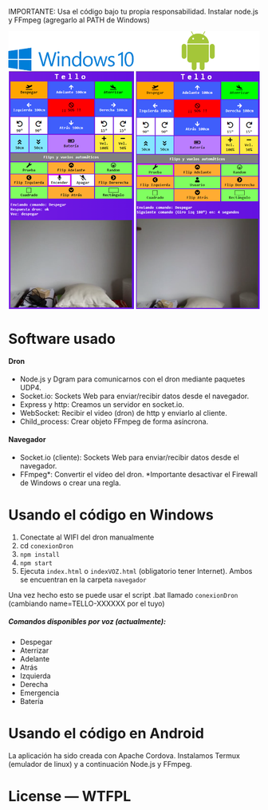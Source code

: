 IMPORTANTE: Usa el código bajo tu propia responsabilidad.
Instalar node.js y FFmpeg (agregarlo al PATH de Windows)


![Screenshot](app.png)

# Software usado
#### Dron
* Node.js y Dgram para comunicarnos con el dron mediante paquetes UDP4.
* Socket.io: Sockets Web para enviar/recibir datos desde el navegador.
* Express y http: Creamos un servidor en socket.io.
* WebSocket: Recibir el video (dron) de http y enviarlo al cliente.
* Child_process: Crear objeto FFmpeg de forma asíncrona.

#### Navegador
* Socket.io (cliente): Sockets Web para enviar/recibir datos desde el navegador.
* FFmpeg*: Convertir el vídeo del dron.
*Importante desactivar el Firewall de Windows o crear una regla.

# Usando el código en Windows
1. Conectate al WIFI del dron manualmente
1. cd `conexionDron`
1. `npm install`
1. `npm start`
1. Ejecuta `index.html` o `indexVOZ.html` (obligatorio tener Internet). Ambos se encuentran en la carpeta `navegador`

Una vez hecho esto se puede usar el script .bat llamado `conexionDron` (cambiando name=TELLO-XXXXXX por el tuyo)

##### Comandos disponibles por voz (actualmente):
* Despegar
* Aterrizar
* Adelante
* Atrás
* Izquierda
* Derecha
* Emergencia
* Batería

# Usando el código en Android
La aplicación ha sido creada con Apache Cordova.
Instalamos Termux (emulador de linux) y a continuación Node.js y FFmpeg.


# License — WTFPL
